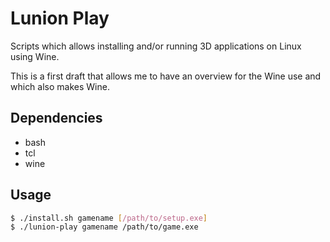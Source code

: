 # Lunion Play

Scripts which allows installing and/or running 3D applications on Linux using Wine.

This is a first draft that allows me to have an overview for the Wine use and which also makes Wine.

## Dependencies
* bash
* tcl
* wine

## Usage
```bash
$ ./install.sh gamename [/path/to/setup.exe]
$ ./lunion-play gamename /path/to/game.exe
```
